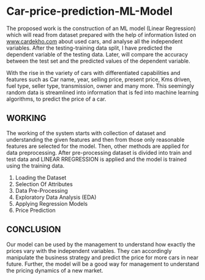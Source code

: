 # Car-price-prediction-ML-Model
The proposed work is the construction of an ML model (Linear Regression) which will read from dataset prepared with the help of information listed on www.cardekho.com about used cars, and analyse all the independent variables. After the testing-training data split, I have predicted the dependent variable of the testing data. Later, will compare the accuracy between the test set and the predicted values of the dependent variable.

With the rise in the variety of cars with differentiated capabilities and features such as Car name, year, selling price, present price, Kms driven, fuel type, seller type, transmission, owner and many more. This seemingly random data is streamlined into information that is fed into machine learning algorithms, to predict the price of a car. 

## WORKING
The working of the system starts with collection of dataset and understanding the given features and then from those only reasonable features are selected for the model. Then, other methods are applied for data preprocessing. After pre-processing dataset is divided into train and test data and LINEAR RREGRESSION is applied and the model is trained using the training data.

1. Loading the Dataset
2. Selection Of Attributes
3. Data Pre-Processing
4. Exploratory Data Analysis (EDA)
5. Applying Regression Models
5. Price Prediction

## CONCLUSION
Our model can be used by the management to understand how exactly the prices vary with the independent variables. They can accordingly manipulate the business strategy and predict the price for more cars in near future. Further, the model will be a good way for management to understand the pricing dynamics of a new market.
